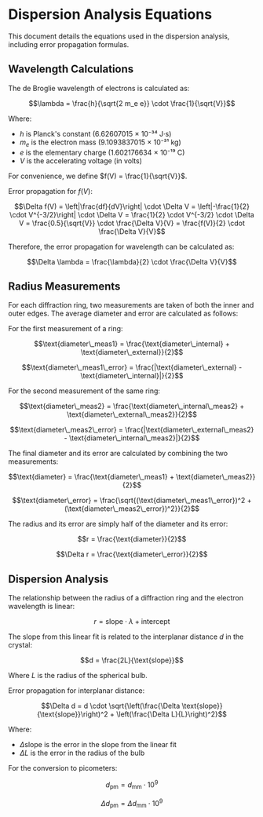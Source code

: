 # Dispersion Analysis Equations

This document details the equations used in the dispersion analysis, including error propagation formulas.

## Wavelength Calculations

The de Broglie wavelength of electrons is calculated as:

$$\lambda = \frac{h}{\sqrt{2 m_e e}} \cdot \frac{1}{\sqrt{V}}$$

Where:
- $h$ is Planck's constant (6.62607015 × 10⁻³⁴ J·s)
- $m_e$ is the electron mass (9.1093837015 × 10⁻³¹ kg)
- $e$ is the elementary charge (1.602176634 × 10⁻¹⁹ C)
- $V$ is the accelerating voltage (in volts)

For convenience, we define $f(V) = \frac{1}{\sqrt{V}}$.

Error propagation for $f(V)$:

$$\Delta f(V) = \left|\frac{df}{dV}\right| \cdot \Delta V = \left|-\frac{1}{2} \cdot V^{-3/2}\right| \cdot \Delta V = \frac{1}{2} \cdot V^{-3/2} \cdot \Delta V = \frac{0.5}{\sqrt{V}} \cdot \frac{\Delta V}{V} = \frac{f(V)}{2} \cdot \frac{\Delta V}{V}$$

Therefore, the error propagation for wavelength can be calculated as:

$$\Delta \lambda = \frac{\lambda}{2} \cdot \frac{\Delta V}{V}$$

## Radius Measurements

For each diffraction ring, two measurements are taken of both the inner and outer edges. The average diameter and error are calculated as follows:

For the first measurement of a ring:

$$\text{diameter\_meas1} = \frac{\text{diameter\_internal} + \text{diameter\_external}}{2}$$

$$\text{diameter\_meas1\_error} = \frac{|\text{diameter\_external} - \text{diameter\_internal}|}{2}$$

For the second measurement of the same ring:

$$\text{diameter\_meas2} = \frac{\text{diameter\_internal\_meas2} + \text{diameter\_external\_meas2}}{2}$$

$$\text{diameter\_meas2\_error} = \frac{|\text{diameter\_external\_meas2} - \text{diameter\_internal\_meas2}|}{2}$$

The final diameter and its error are calculated by combining the two measurements:

$$\text{diameter} = \frac{\text{diameter\_meas1} + \text{diameter\_meas2}}{2}$$

$$\text{diameter\_error} = \frac{\sqrt{(\text{diameter\_meas1\_error})^2 + (\text{diameter\_meas2\_error})^2}}{2}$$

The radius and its error are simply half of the diameter and its error:

$$r = \frac{\text{diameter}}{2}$$

$$\Delta r = \frac{\text{diameter\_error}}{2}$$

## Dispersion Analysis

The relationship between the radius of a diffraction ring and the electron wavelength is linear:

$$r = \text{slope} \cdot \lambda + \text{intercept}$$

The slope from this linear fit is related to the interplanar distance $d$ in the crystal:

$$d = \frac{2L}{\text{slope}}$$

Where $L$ is the radius of the spherical bulb.

Error propagation for interplanar distance:

$$\Delta d = d \cdot \sqrt{\left(\frac{\Delta \text{slope}}{\text{slope}}\right)^2 + \left(\frac{\Delta L}{L}\right)^2}$$

Where:
- $\Delta \text{slope}$ is the error in the slope from the linear fit
- $\Delta L$ is the error in the radius of the bulb

For the conversion to picometers:

$$d_{\text{pm}} = d_{\text{mm}} \cdot 10^9$$

$$\Delta d_{\text{pm}} = \Delta d_{\text{mm}} \cdot 10^9$$ 